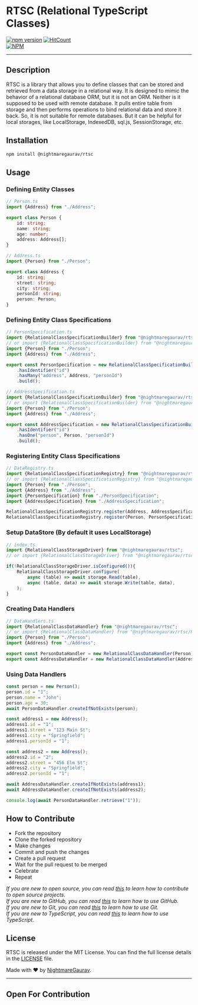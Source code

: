 # RTSC (Relational TypeScript Classes)
[![npm version](https://badge.fury.io/js/@nightmaregaurav%2Frtsc.svg)](https://badge.fury.io/js/@nightmaregaurav%2Frtsc)
[![HitCount](https://hits.dwyl.com/nightmaregaurav/rtsc.svg?style=flat)](http://hits.dwyl.com/nightmaregaurav/rtsc)<br>
[![NPM](https://nodei.co/npm/@nightmaregaurav/rtsc.png?mini=true)](https://nodei.co/npm/@nightmaregaurav/rtsc/)
***

## Description
RTSC is a library that allows you to define classes that can be stored and retrieved from a data storage in a relational way. It is designed to mimic the behavior of a relational database ORM, but it is not an ORM. Neither is it supposed to be used with remote database. It pulls entire table from storage and then performs operations to bind relational data and store it back. So, it is not suitable for remote databases. But it can be helpful for local storages, like LocalStorage, IndexedDB, sql.js, SessionStorage, etc.

## Installation
```bash
npm install @nightmaregaurav/rtsc
````

## Usage
### Defining Entity Classes
```typescript
// Person.ts
import {Address} from "./Address";

export class Person {
    id: string;
    name: string;
    age: number;
    address: Address[];
}
```
```typescript
// Address.ts
import {Person} from "./Person";

export class Address {
    id: string;
    street: string;
    city: string;
    personId: string;
    person: Person;
}
```

### Defining Entity Class Specifications
```typescript
// PersonSpecification.ts
import {RelationalClassSpecificationBuilder} from "@nightmaregaurav/rtsc";
// or import {RelationalClassSpecificationBuilder} from "@nightmaregaurav/rtsc/RelationalClassSpecificationBuilder";
import {Person} from "./Person";
import {Address} from "./Address";

export const PersonSpecification = new RelationalClassSpecificationBuilder<Person>()
    .hasIdentifier("id")
    .hasMany("address", Address, "personId")
    .build();
```
```typescript
// AddressSpecification.ts
import {RelationalClassSpecificationBuilder} from "@nightmaregaurav/rtsc";
// or import {RelationalClassSpecificationBuilder} from "@nightmaregaurav/rtsc/RelationalClassSpecificationBuilder";
import {Person} from "./Person";
import {Address} from "./Address";

export const AddressSpecification = new RelationalClassSpecificationBuilder<Address>()
    .hasIdentifier("id")
    .hasOne("person", Person, "personId")
    .build();
```

### Registering Entity Class Specifications
```typescript
// DataRegistry.ts
import {RelationalClassSpecificationRegistry} from "@nightmaregaurav/rtsc";
// or import {RelationalClassSpecificationRegistry} from "@nightmaregaurav/rtsc/RelationalClassSpecificationRegistry";
import {Person} from "./Person";
import {Address} from "./Address";
import {PersonSpecification} from "./PersonSpecification";
import {AddressSpecification} from "./AddressSpecification";

RelationalClassSpecificationRegistry.register(Address, AddressSpecification);
RelationalClassSpecificationRegistry.register(Person, PersonSpecification);
```

### Setup DataStore (By default it uses LocalStorage)
```typescript
// index.ts
import {RelationalClassStorageDriver} from "@nightmaregaurav/rtsc";
// or import {RelationalClassStorageDriver} from "@nightmaregaurav/rtsc/RelationalClassStorageDriver";

if(!RelationalClassStorageDriver.isConfigured()){
    RelationalClassStorageDriver.configure(
        async (table) => await storage.Read(table),
        async (table, data) => await storage.Write(table, data),
    );
}
```

### Creating Data Handlers
```typescript
// DataHandlers.ts
import {RelationalClassDataHandler} from "@nightmaregaurav/rtsc";
// or import {RelationalClassDataHandler} from "@nightmaregaurav/rtsc/RelationalClassDataHandler";
import {Person} from "./Person";
import {Address} from "./Address";

export const PersonDataHandler = new RelationalClassDataHandler(Person);
export const AddressDataHandler = new RelationalClassDataHandler(Address);
```

### Using Data Handlers
```typescript
const person = new Person();
person.id = "1";
person.name = "John";
person.age = 30;
await PersonDataHandler.createIfNotExists(person);

const address1 = new Address();
address1.id = "1";
address1.street = "123 Main St";
address1.city = "Springfield";
address1.personId = "1";

const address2 = new Address();
address2.id = "2";
address2.street = "456 Elm St";
address2.city = "Springfield";
address2.personId = "1";

await AddressDataHandler.createIfNotExists(address1);
await AddressDataHandler.createIfNotExists(address2);

console.log(await PersonDataHandler.retrieve("1"));
```

## How to Contribute
* Fork the repository
* Clone the forked repository
* Make changes
* Commit and push the changes
* Create a pull request
* Wait for the pull request to be merged
* Celebrate
* Repeat

*If you are new to open source, you can read [this](https://opensource.guide/how-to-contribute/) to learn how to contribute to open source projects.*<br>
*If you are new to GitHub, you can read [this](https://guides.github.com/activities/hello-world/) to learn how to use GitHub.*<br>
*If you are new to Git, you can read [this](https://www.atlassian.com/git/tutorials/learn-git-with-bitbucket-cloud) to learn how to use Git.*<br>
*If you are new to TypeScript, you can read [this](https://www.typescriptlang.org/docs/handbook/typescript-in-5-minutes.html) to learn how to use TypeScript.*<br>


## License
RTSC is released under the MIT License. You can find the full license details in the [LICENSE](LICENSE) file.

Made with ❤️ by [NightmareGaurav](https://github.com/nightmaregaurav).

---
Open For Contribution
---
